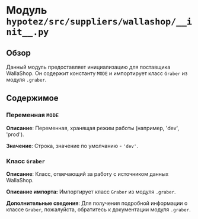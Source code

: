 # Модуль `hypotez/src/suppliers/wallashop/__init__.py`

## Обзор

Данный модуль предоставляет инициализацию для поставщика WallaShop. Он содержит константу `MODE` и импортирует класс `Graber` из модуля `.graber`.

## Содержимое

### Переменная `MODE`

**Описание**: Переменная, хранящая режим работы (например, 'dev', 'prod').

**Значение**: Строка, значение по умолчанию - `'dev'`.


### Класс `Graber`

**Описание**: Класс, отвечающий за работу с источником данных WallaShop.

**Описание импорта:**
Импортирует класс `Graber` из модуля `.graber`.

**Дополнительные сведения**:  Для получения подробной информации о классе `Graber`, пожалуйста, обратитесь к документации модуля `.graber`.